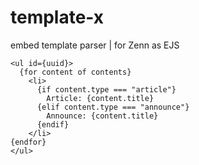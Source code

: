 # template-x
embed template parser | for Zenn
as EJS

```ejs
<ul id={uuid}>
  {for content of contents}
    <li>
      {if content.type === "article"}
        Article: {content.title}
      {elif content.type === "announce"}
        Announce: {content.title}
      {endif}
    </li>
{endfor}
</ul>
